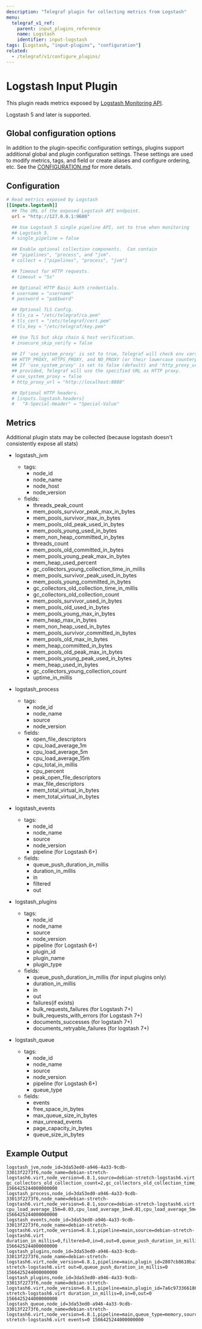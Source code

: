 ```yaml
---
description: "Telegraf plugin for collecting metrics from Logstash"
menu:
  telegraf_v1_ref:
    parent: input_plugins_reference
    name: Logstash
    identifier: input-logstash
tags: [Logstash, "input-plugins", "configuration"]
related:
  - /telegraf/v1/configure_plugins/
---
```


# Logstash Input Plugin

This plugin reads metrics exposed by [Logstash Monitoring
API](https://www.elastic.co/guide/en/logstash/current/monitoring-logstash.html).

Logstash 5 and later is supported.

## Global configuration options <!-- @/docs/includes/plugin_config.md -->

In addition to the plugin-specific configuration settings, plugins support
additional global and plugin configuration settings. These settings are used to
modify metrics, tags, and field or create aliases and configure ordering, etc.
See the [CONFIGURATION.md](/telegraf/v1/configuration/#plugins) for more details.

[CONFIGURATION.md]: ../../../docs/CONFIGURATION.md#plugins

## Configuration

```toml @sample.conf
# Read metrics exposed by Logstash
[[inputs.logstash]]
  ## The URL of the exposed Logstash API endpoint.
  url = "http://127.0.0.1:9600"

  ## Use Logstash 5 single pipeline API, set to true when monitoring
  ## Logstash 5.
  # single_pipeline = false

  ## Enable optional collection components.  Can contain
  ## "pipelines", "process", and "jvm".
  # collect = ["pipelines", "process", "jvm"]

  ## Timeout for HTTP requests.
  # timeout = "5s"

  ## Optional HTTP Basic Auth credentials.
  # username = "username"
  # password = "pa$$word"

  ## Optional TLS Config.
  # tls_ca = "/etc/telegraf/ca.pem"
  # tls_cert = "/etc/telegraf/cert.pem"
  # tls_key = "/etc/telegraf/key.pem"

  ## Use TLS but skip chain & host verification.
  # insecure_skip_verify = false
 
  ## If 'use_system_proxy' is set to true, Telegraf will check env vars such as
  ## HTTP_PROXY, HTTPS_PROXY, and NO_PROXY (or their lowercase counterparts).
  ## If 'use_system_proxy' is set to false (default) and 'http_proxy_url' is
  ## provided, Telegraf will use the specified URL as HTTP proxy.
  # use_system_proxy = false
  # http_proxy_url = "http://localhost:8888"

  ## Optional HTTP headers.
  # [inputs.logstash.headers]
  #   "X-Special-Header" = "Special-Value"
```

## Metrics

Additional plugin stats may be collected (because logstash doesn't consistently
expose all stats)

- logstash_jvm
  - tags:
    - node_id
    - node_name
    - node_host
    - node_version
  - fields:
    - threads_peak_count
    - mem_pools_survivor_peak_max_in_bytes
    - mem_pools_survivor_max_in_bytes
    - mem_pools_old_peak_used_in_bytes
    - mem_pools_young_used_in_bytes
    - mem_non_heap_committed_in_bytes
    - threads_count
    - mem_pools_old_committed_in_bytes
    - mem_pools_young_peak_max_in_bytes
    - mem_heap_used_percent
    - gc_collectors_young_collection_time_in_millis
    - mem_pools_survivor_peak_used_in_bytes
    - mem_pools_young_committed_in_bytes
    - gc_collectors_old_collection_time_in_millis
    - gc_collectors_old_collection_count
    - mem_pools_survivor_used_in_bytes
    - mem_pools_old_used_in_bytes
    - mem_pools_young_max_in_bytes
    - mem_heap_max_in_bytes
    - mem_non_heap_used_in_bytes
    - mem_pools_survivor_committed_in_bytes
    - mem_pools_old_max_in_bytes
    - mem_heap_committed_in_bytes
    - mem_pools_old_peak_max_in_bytes
    - mem_pools_young_peak_used_in_bytes
    - mem_heap_used_in_bytes
    - gc_collectors_young_collection_count
    - uptime_in_millis

- logstash_process
  - tags:
    - node_id
    - node_name
    - source
    - node_version
  - fields:
    - open_file_descriptors
    - cpu_load_average_1m
    - cpu_load_average_5m
    - cpu_load_average_15m
    - cpu_total_in_millis
    - cpu_percent
    - peak_open_file_descriptors
    - max_file_descriptors
    - mem_total_virtual_in_bytes
    - mem_total_virtual_in_bytes

- logstash_events
  - tags:
    - node_id
    - node_name
    - source
    - node_version
    - pipeline (for Logstash 6+)
  - fields:
    - queue_push_duration_in_millis
    - duration_in_millis
    - in
    - filtered
    - out

- logstash_plugins
  - tags:
    - node_id
    - node_name
    - source
    - node_version
    - pipeline (for Logstash 6+)
    - plugin_id
    - plugin_name
    - plugin_type
  - fields:
    - queue_push_duration_in_millis (for input plugins only)
    - duration_in_millis
    - in
    - out
    - failures(if exists)
    - bulk_requests_failures (for Logstash 7+)
    - bulk_requests_with_errors (for Logstash 7+)
    - documents_successes (for logstash 7+)
    - documents_retryable_failures (for logstash 7+)

- logstash_queue
  - tags:
    - node_id
    - node_name
    - source
    - node_version
    - pipeline (for Logstash 6+)
    - queue_type
  - fields:
    - events
    - free_space_in_bytes
    - max_queue_size_in_bytes
    - max_unread_events
    - page_capacity_in_bytes
    - queue_size_in_bytes

## Example Output

```text
logstash_jvm,node_id=3da53ed0-a946-4a33-9cdb-33013f2273f6,node_name=debian-stretch-logstash6.virt,node_version=6.8.1,source=debian-stretch-logstash6.virt gc_collectors_old_collection_count=2,gc_collectors_old_collection_time_in_millis=100,gc_collectors_young_collection_count=26,gc_collectors_young_collection_time_in_millis=1028,mem_heap_committed_in_bytes=1056309248,mem_heap_max_in_bytes=1056309248,mem_heap_used_in_bytes=207216328,mem_heap_used_percent=19,mem_non_heap_committed_in_bytes=160878592,mem_non_heap_used_in_bytes=140838184,mem_pools_old_committed_in_bytes=899284992,mem_pools_old_max_in_bytes=899284992,mem_pools_old_peak_max_in_bytes=899284992,mem_pools_old_peak_used_in_bytes=189468088,mem_pools_old_used_in_bytes=189468088,mem_pools_survivor_committed_in_bytes=17432576,mem_pools_survivor_max_in_bytes=17432576,mem_pools_survivor_peak_max_in_bytes=17432576,mem_pools_survivor_peak_used_in_bytes=17432576,mem_pools_survivor_used_in_bytes=12572640,mem_pools_young_committed_in_bytes=139591680,mem_pools_young_max_in_bytes=139591680,mem_pools_young_peak_max_in_bytes=139591680,mem_pools_young_peak_used_in_bytes=139591680,mem_pools_young_used_in_bytes=5175600,threads_count=20,threads_peak_count=24,uptime_in_millis=739089 1566425244000000000
logstash_process,node_id=3da53ed0-a946-4a33-9cdb-33013f2273f6,node_name=debian-stretch-logstash6.virt,node_version=6.8.1,source=debian-stretch-logstash6.virt cpu_load_average_15m=0.03,cpu_load_average_1m=0.01,cpu_load_average_5m=0.04,cpu_percent=0,cpu_total_in_millis=83230,max_file_descriptors=16384,mem_total_virtual_in_bytes=3689132032,open_file_descriptors=118,peak_open_file_descriptors=118 1566425244000000000
logstash_events,node_id=3da53ed0-a946-4a33-9cdb-33013f2273f6,node_name=debian-stretch-logstash6.virt,node_version=6.8.1,pipeline=main,source=debian-stretch-logstash6.virt duration_in_millis=0,filtered=0,in=0,out=0,queue_push_duration_in_millis=0 1566425244000000000
logstash_plugins,node_id=3da53ed0-a946-4a33-9cdb-33013f2273f6,node_name=debian-stretch-logstash6.virt,node_version=6.8.1,pipeline=main,plugin_id=2807cb8610ba7854efa9159814fcf44c3dda762b43bd088403b30d42c88e69ab,plugin_name=beats,plugin_type=input,source=debian-stretch-logstash6.virt out=0,queue_push_duration_in_millis=0 1566425244000000000
logstash_plugins,node_id=3da53ed0-a946-4a33-9cdb-33013f2273f6,node_name=debian-stretch-logstash6.virt,node_version=6.8.1,pipeline=main,plugin_id=7a6c973366186a695727c73935634a00bccd52fceedf30d0746983fce572d50c,plugin_name=file,plugin_type=output,source=debian-stretch-logstash6.virt duration_in_millis=0,in=0,out=0 1566425244000000000
logstash_queue,node_id=3da53ed0-a946-4a33-9cdb-33013f2273f6,node_name=debian-stretch-logstash6.virt,node_version=6.8.1,pipeline=main,queue_type=memory,source=debian-stretch-logstash6.virt events=0 1566425244000000000
```
